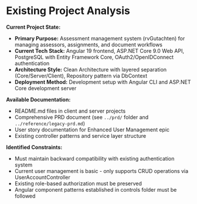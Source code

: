 # Existing Project Analysis

**Current Project State:**
- **Primary Purpose:** Assessment management system (rvGutachten) for managing assessors, assignments, and document workflows
- **Current Tech Stack:** Angular 19 frontend, ASP.NET Core 9.0 Web API, PostgreSQL with Entity Framework Core, OAuth2/OpenIDConnect authentication
- **Architecture Style:** Clean Architecture with layered separation (Core/Server/Client), Repository pattern via DbContext
- **Deployment Method:** Development setup with Angular CLI and ASP.NET Core development server

**Available Documentation:**
- README.md files in client and server projects
- Comprehensive PRD document (see `../prd/` folder and `../reference/legacy-prd.md`)
- User story documentation for Enhanced User Management epic
- Existing controller patterns and service layer structure

**Identified Constraints:**
- Must maintain backward compatibility with existing authentication system
- Current user management is basic - only supports CRUD operations via UserAccountController
- Existing role-based authorization must be preserved
- Angular component patterns established in controls folder must be followed

